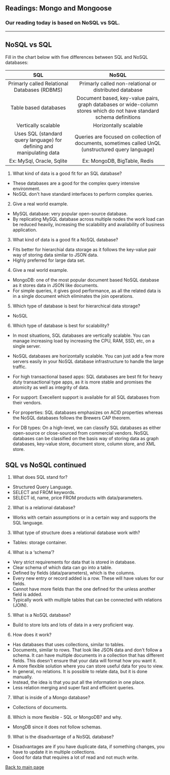 ## Readings: Mongo and Mongoose 

### Our reading today is based on NoSQL vs SQL. 
---

## NoSQL vs SQL 

Fill in the chart below with five differences between SQL and NoSQL databases:

| SQL |	NoSQL |
| :---: | :---: |
|  Primarly called Relational Databases (RDBMS)| Primarly called non-relational or distributed database        |
|  Table based databases   |   Document based, key-value pairs, graph databases or wide-column stores which do not have standard schema definitions     |
|   Vertically scalable  |   Horizontally scalable    |
|   Uses SQL (standard query language) for defining and manipulating data  |    Queries are focused on collection of documents, sometimes called UnQL (unstructured query language)    |
|   Ex: MySql, Oracle, Sqlite        |    Ex: MongoDB, BigTable, Redis       |
 	
 	 
1. What kind of data is a good fit for an SQL database?
- These databases are a good for the complex query intensive environment. 
- NoSQL don't have standard interfaces to perform complex queries. 

2. Give a real world example.
- MySQL database: very popular open-source database. 
- By replicating MySQL database across multiple nodes the work load can be reduced heavily, increasing the scalability and availability of business application. 

3. What kind of data is a good fit a NoSQL database?
- Fits better for hierarchial data storage as it follows the key-value pair way of storing data similar to JSON data. 
- Highly preferred for large data set. 

4. Give a real world example.
- MongoDB: one of the most popular document based NoSQL database as it stores data in JSON like documents. 
- For simple queries, it gives good performance, as all the related data is in a single document which eliminates the join operations. 

5. Which type of database is best for hierarchical data storage?
- NoSQL

6. Which type of database is best for scalability?
- In most situations, SQL databases are vertically scalable. You can manage increasing load by increasing the CPU, RAM, SSD, etc, on a single server.
- NoSQL databases are horizontally scalable. You can just add a few more servers easily in your NoSQL database infrastructure to handle the large traffic. 

- For high transactional based apps: SQL databases are best fit for heavy duty transactional type apps, as it is more stable and promises the atomicity as well as integrity of data. 
- For support: Execellent support is available for all SQL databases from their vendors. 
- For properties: SQL databases emphasizes on ACID properties whereas the NoSQL databases follows the Brewers CAP theorem. 
- For DB types: On a high-level, we can classify SQL databases as either open-source or close-sourced from commercial vendors. NoSQL databases can be classified on the basis way of storing data as graph databases, key-value store, document store, column store, and XML store. 

## SQL vs NoSQL continued

1. What does SQL stand for?
- Structured Query Language. 
- SELECT and FROM keywords. 
- SELECT id, name, price FROM products with data/parameters. 

2. What is a relational database?
- Works with certain assumptions or in a certain way and supports the SQL language. 

3. What type of structure does a relational database work with?
- Tables: storage container. 

4. What is a ‘schema’?
- Very strict requirements for data that is stored in database. 
- Clear schema of which data can go into a table.
- Defined by fields (data/parameters), which is the columns. 
- Every new entry or record added is a row. These will have values for our fields.
- Cannot have more fields than the one defined for the  unless another field is added. 
- Typically work with multiple tables that can be connected with relations (JOIN).

5. What is a NoSQL database?
- Build to store lots and lots of data in a very proficient way. 

6. How does it work?
- Has databases that uses collections, similar to tables. 
- Documents, similar to rows. That look like JSON data and don't follow a schema. It can have multiple documents in a collection that has different fields. This doesn't ensure that your data will format how you want it. 
- A more flexible solution where you can store useful data for you to view. 
- In general, no relations. It is possible to relate data, but it is done manually. 
- Instead, the idea is that you put all the information in one place. 
- Less relation merging and super fast and efficient queries. 

7. What is inside of a Mongo database?
- Collections of documents. 

8. Which is more flexible - SQL or MongoDB? and why.
- MongDB since it does not follow schemas. 

9. What is the disadvantage of a NoSQL database?
- Disadvantages are if you have duplicate data, if something changes, you have to update it in multiple collections. 
- Good for data that requires a lot of read and not much write. 

[Back to main page](README.md)
